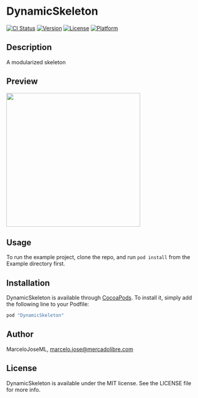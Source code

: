 # DynamicSkeleton

[![CI Status](http://img.shields.io/travis/FedericoBF/DynamicSkeleton.svg?style=flat)](https://travis-ci.org/FedericoBF/DynamicSkeleton)
[![Version](https://img.shields.io/cocoapods/v/DynamicSkeleton.svg?style=flat)](http://cocoapods.org/pods/DynamicSkeleton)
[![License](https://img.shields.io/cocoapods/l/DynamicSkeleton.svg?style=flat)](http://cocoapods.org/pods/DynamicSkeleton)
[![Platform](https://img.shields.io/cocoapods/p/DynamicSkeleton.svg?style=flat)](http://cocoapods.org/pods/DynamicSkeleton)

## Description
A modularized skeleton

## Preview
<img src="Skeleton.gi" width="350"/>

## Usage
To run the example project, clone the repo, and run `pod install` from the Example directory first.

## Installation
DynamicSkeleton is available through [CocoaPods](http://cocoapods.org). To install
it, simply add the following line to your Podfile:

```ruby
pod "DynamicSkeleton"
```
## Author
MarceloJoseML, marcelo.jose@mercadolibre.com

## License
DynamicSkeleton is available under the MIT license. See the LICENSE file for more info.

